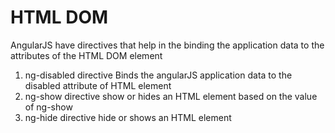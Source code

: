 #

# HTML DOM

AngularJS have directives that help in the binding the application data to the attributes of the HTML DOM element

1. ng-disabled directive
   Binds the angularJS application data to the disabled attribute of HTML element
2. ng-show directive
   show or hides an HTML element based on the value of ng-show
3. ng-hide directive
   hide or shows an HTML element
